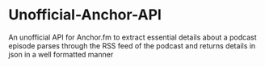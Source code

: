 # Unofficial-Anchor-API
An unofficial API for Anchor.fm to extract essential details about a podcast episode
parses through the RSS feed of the podcast and returns details in json in a well formatted manner
